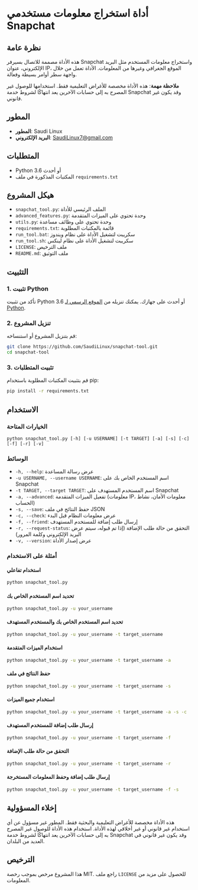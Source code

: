 # أداة استخراج معلومات مستخدمي Snapchat

## نظرة عامة
هذه الأداة مصممة للاتصال بسيرفر Snapchat واستخراج معلومات المستخدم مثل البريد الإلكتروني، عنوان IP، الموقع الجغرافي وغيرها من المعلومات. الأداة تعمل من خلال واجهة سطر أوامر بسيطة وفعالة.

**ملاحظة مهمة**: هذه الأداة مخصصة للأغراض التعليمية فقط. استخدامها للوصول غير المصرح به إلى حسابات الآخرين يعد انتهاكًا لشروط خدمة Snapchat وقد يكون غير قانوني.

## المطور
- **المطور**: Saudi Linux
- **البريد الإلكتروني**: SaudiLinux7@gmail.com

## المتطلبات
- Python 3.6 أو أحدث
- المكتبات المذكورة في ملف `requirements.txt`

## هيكل المشروع
- `snapchat_tool.py`: الملف الرئيسي للأداة
- `advanced_features.py`: وحدة تحتوي على الميزات المتقدمة
- `utils.py`: وحدة تحتوي على وظائف مساعدة
- `requirements.txt`: قائمة بالمكتبات المطلوبة
- `run_tool.bat`: سكريبت لتشغيل الأداة على نظام ويندوز
- `run_tool.sh`: سكريبت لتشغيل الأداة على نظام لينكس
- `LICENSE`: ملف الترخيص
- `README.md`: ملف التوثيق

## التثبيت

### 1. تثبيت Python
تأكد من تثبيت Python 3.6 أو أحدث على جهازك. يمكنك تنزيله من [الموقع الرسمي لـ Python](https://www.python.org/downloads/).

### 2. تنزيل المشروع
قم بتنزيل المشروع أو استنساخه:

```bash
git clone https://github.com/SaudiLinux/snapchat-tool.git
cd snapchat-tool
```

### 3. تثبيت المتطلبات
قم بتثبيت المكتبات المطلوبة باستخدام pip:

```bash
pip install -r requirements.txt
```

## الاستخدام

### الخيارات المتاحة
```
python snapchat_tool.py [-h] [-u USERNAME] [-t TARGET] [-a] [-s] [-c] [-f] [-r] [-v]
```

### الوسائط
- `-h, --help`: عرض رسالة المساعدة
- `-u USERNAME, --username USERNAME`: اسم المستخدم الخاص بك على Snapchat
- `-t TARGET, --target TARGET`: اسم المستخدم المستهدف على Snapchat
- `-a, --advanced`: تفعيل الميزات المتقدمة (معلومات IP، معلومات الأمان، نشاط الحساب)
- `-s, --save`: حفظ النتائج في ملف JSON
- `-c, --check`: عرض معلومات النظام قبل البدء
- `-f, --friend`: إرسال طلب إضافة للمستخدم المستهدف
- `-r, --request-status`: التحقق من حالة طلب الإضافة (إذا تم قبوله، سيتم عرض البريد الإلكتروني وكلمة المرور)
- `-v, --version`: عرض إصدار الأداة

### أمثلة على الاستخدام

#### استخدام تفاعلي
```bash
python snapchat_tool.py
```

#### تحديد اسم المستخدم الخاص بك
```bash
python snapchat_tool.py -u your_username
```

#### تحديد اسم المستخدم الخاص بك والمستخدم المستهدف
```bash
python snapchat_tool.py -u your_username -t target_username
```

#### استخدام الميزات المتقدمة
```bash
python snapchat_tool.py -u your_username -t target_username -a
```

#### حفظ النتائج في ملف
```bash
python snapchat_tool.py -u your_username -t target_username -s
```

#### استخدام جميع الميزات
```bash
python snapchat_tool.py -u your_username -t target_username -a -s -c
```

#### إرسال طلب إضافة للمستخدم المستهدف
```bash
python snapchat_tool.py -u your_username -t target_username -f
```

#### التحقق من حالة طلب الإضافة
```bash
python snapchat_tool.py -u your_username -t target_username -r
```

#### إرسال طلب إضافة وحفظ المعلومات المستخرجة
```bash
python snapchat_tool.py -u your_username -t target_username -f -s
```

## إخلاء المسؤولية
هذه الأداة مخصصة للأغراض التعليمية والبحثية فقط. المطور غير مسؤول عن أي استخدام غير قانوني أو غير أخلاقي لهذه الأداة. استخدام هذه الأداة للوصول غير المصرح به إلى حسابات الآخرين يعد انتهاكًا لشروط خدمة Snapchat وقد يكون غير قانوني في العديد من البلدان.

## الترخيص
هذا المشروع مرخص بموجب رخصة MIT. راجع ملف `LICENSE` للحصول على مزيد من المعلومات.